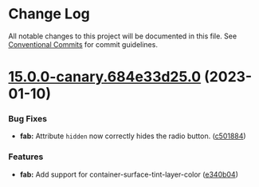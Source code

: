 # Change Log

All notable changes to this project will be documented in this file.
See [Conventional Commits](https://conventionalcommits.org) for commit guidelines.

# [15.0.0-canary.684e33d25.0](https://github.com/material-components/material-components-web/compare/v14.0.0...v15.0.0-canary.684e33d25.0) (2023-01-10)


### Bug Fixes

* **fab:** Attribute `hidden` now correctly hides the radio button. ([c501884](https://github.com/material-components/material-components-web/commit/c5018840c89427aeb4be71472992538ef628c868))


### Features

* **fab:** Add support for container-surface-tint-layer-color ([e340b04](https://github.com/material-components/material-components-web/commit/e340b04c53f1b8db0951fc51a3e368231f39a781))
